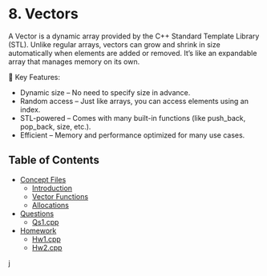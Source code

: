 # 8. Vectors

A Vector is a dynamic array provided by the C++ Standard Template Library (STL). Unlike regular arrays, vectors can grow and shrink in size automatically when elements are added or removed.
It’s like an expandable array that manages memory on its own.

🔑 Key Features:
- Dynamic size – No need to specify size in advance.
- Random access – Just like arrays, you can access elements using an index.
- STL-powered – Comes with many built-in functions (like push_back, pop_back, size, etc.).
- Efficient – Memory and performance optimized for many use cases.

## Table of Contents

- [Concept Files](#concept-files)
  - [Introduction](/08_Vectors/01.cpp)
  - [Vector Functions](/08_Vectors/02.cpp)
  - [Allocations](/08_Vectors/03.cpp)
- [Questions](#questions)
  - [Qs1.cpp](/08_Vectors/Qs1.cpp)
- [Homework](#homework)
  - [Hw1.cpp](/08_Vectors/Hw1.cpp)
  - [Hw2.cpp](/08_Vectors/Hw2.cpp)

j
